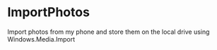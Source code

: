 # ImportPhotos
Import photos from my phone and store them on the local drive using Windows.Media.Import
